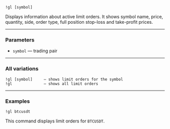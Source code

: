 ```
!gl [symbol]
```

Displays information about active limit orders. It shows symbol name, price, quantity, side, order type, full position stop-loss and take-profit prices.

---

### Parameters

- `symbol` — trading pair

---

### All variations

```
!gl [symbol]     — shows limit orders for the symbol
!gl              — shows all limit orders
```

---

### Examples

```
!gl btcusdt
```

This command displays limit orders for `BTCUSDT`.
